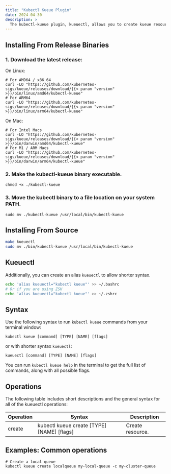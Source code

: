 ```yaml
---
title: "Kubectl Kueue Plugin"
date: 2024-04-30
description: >
  The kubectl-kueue plugin, kueuectl, allows you to create kueue resources such as localqueue.
---
```


## Installing From Release Binaries

### 1. Download the latest release:

On Linux:
```shell
# For AMD64 / x86_64
curl -LO "https://github.com/kubernetes-sigs/kueue/releases/download/{{< param "version" >}}/bin/linux/amd64/kubectl-kueue"
# For ARM64
curl -LO "https://github.com/kubernetes-sigs/kueue/releases/download/{{< param "version" >}}/bin/linux/arm64/kubectl-kueue"
```

On Mac:
```shell
# For Intel Macs
curl -LO "https://github.com/kubernetes-sigs/kueue/releases/download/{{< param "version" >}}/bin/darwin/amd64/kubectl-kueue"
# For M1 / ARM Macs
curl -LO "https://github.com/kubernetes-sigs/kueue/releases/download/{{< param "version" >}}/bin/darwin/arm64/kubectl-kueue"
```

### 2. Make the kubectl-kueue binary executable.

```shell
chmod +x ./kubectl-kueue
```

### 3. Move the kubectl binary to a file location on your system PATH.

```shell
sudo mv ./kubectl-kueue /usr/local/bin/kubectl-kueue
```

## Installing From Source

```bash
make kueuectl
sudo mv ./bin/kubectl-kueue /usr/local/bin/kubectl-kueue
```

## Kueuectl

Additionally, you can create an alias `kueuectl` to allow shorter syntax.

```bash
echo 'alias kueuectl="kubectl kueue"' >> ~/.bashrc
# Or if you are using ZSH
echo 'alias kueuectl="kubectl kueue"' >> ~/.zshrc
```

## Syntax

Use the following syntax to run `kubectl kueue` commands from your terminal window:

```shell
kubectl kueue [command] [TYPE] [NAME] [flags]
```

or with shorter syntax `kueuectl`:

```shell
kueuectl [command] [TYPE] [NAME] [flags]
```

You can run `kubectl kueue help` in the terminal to get the full list of commands, along with all possible flags.


## Operations

The following table includes short descriptions and the general syntax for all of the kueuectl operations:

| Operation | Syntax                       | Description                                             |
|--------|------------------------------|---------------------------------------------------------|
| create | kubectl kueue create [TYPE] [NAME] [flags] | Create resource. | 


## Examples: Common operations

```shell
# Create a local queue 
kubectl kueue create localqueue my-local-queue -c my-cluster-queue
```
